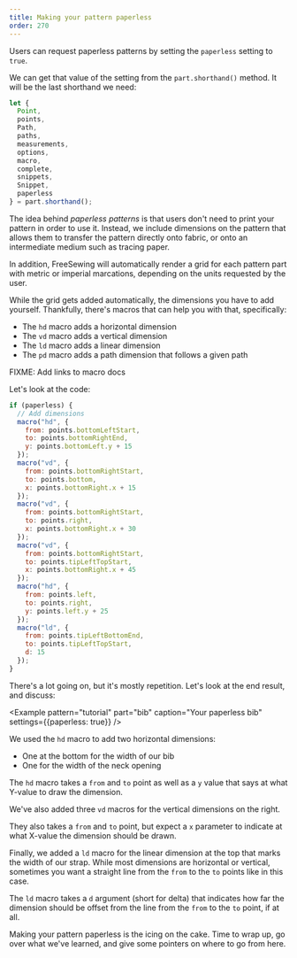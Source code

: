 ```yaml
---
title: Making your pattern paperless
order: 270
---
```


Users can request paperless patterns by setting the `paperless` setting to `true`.

We can get that value of the setting from the `part.shorthand()` method. It will be the last shorthand we need:

```js
let {
  Point,
  points,
  Path,
  paths,
  measurements,
  options,
  macro,
  complete,
  snippets,
  Snippet,
  paperless
} = part.shorthand();
```

The idea behind *paperless patterns* is that users don't need to print your pattern in order to use it. Instead, we include dimensions on the pattern that allows them to transfer the pattern directly onto fabric, or onto an intermediate medium such as tracing paper.

In addition, FreeSewing will automatically render a grid for each pattern part with metric or imperial marcations, depending on the units requested by the user.

While the grid gets added automatically, the dimensions you have to add yourself. Thankfully, there's macros that can help you with that, specifically:

 - The `hd` macro adds a horizontal dimension
 - The `vd` macro adds a vertical dimension
 - The `ld` macro adds a linear dimension
 - The `pd` macro adds a path dimension that follows a given path

<Warning>

FIXME: Add links to macro docs

</Warning>

Let's look at the code:

```js
if (paperless) {
  // Add dimensions
  macro("hd", {
    from: points.bottomLeftStart,
    to: points.bottomRightEnd,
    y: points.bottomLeft.y + 15
  });
  macro("vd", {
    from: points.bottomRightStart,
    to: points.bottom,
    x: points.bottomRight.x + 15
  });
  macro("vd", {
    from: points.bottomRightStart,
    to: points.right,
    x: points.bottomRight.x + 30
  });
  macro("vd", {
    from: points.bottomRightStart,
    to: points.tipLeftTopStart,
    x: points.bottomRight.x + 45
  });
  macro("hd", {
    from: points.left,
    to: points.right,
    y: points.left.y + 25
  });
  macro("ld", {
    from: points.tipLeftBottomEnd,
    to: points.tipLeftTopStart,
    d: 15
  });
}
```

There's a lot going on, but it's mostly repetition. Let's look at the end result, and discuss:

<Example pattern="tutorial" part="bib" caption="Your paperless bib" settings={{paperless: true}} />

We used the `hd` macro to add two horizontal dimensions:

 - One at the bottom for the width of our bib
 - One for the width of the neck opening

The `hd` macro takes a `from` and `to` point as well as a `y` value that says at what Y-value to draw the dimension.

We've also added three `vd` macros for the vertical dimensions on the right.

They also takes a `from` and `to` point, but expect a `x` parameter to indicate at what X-value the dimension should be drawn.

Finally, we added a `ld` macro for the linear dimension at the top that marks the width of our strap. While most dimensions are horizontal or vertical, sometimes you want a straight line from the `from` to the `to` points like in this case.

The `ld` macro takes a `d` argument (short for delta) that indicates how far the dimension should be offset from the line from the `from` to the `to` point, if at all.

Making your pattern paperless is the icing on the cake. Time to wrap up, go over what we've learned, and give some pointers on where to go from here.

